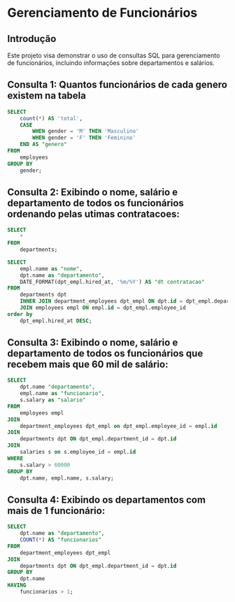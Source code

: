 # Gerenciamento de Funcionários

## Introdução

Este projeto visa demonstrar o uso de consultas SQL para gerenciamento de funcionários, incluindo informações sobre departamentos e salários.

## Consulta 1: Quantos funcionários de cada genero existem na tabela
```sql
SELECT
    count(*) AS 'total',
    CASE
        WHEN gender = 'M' THEN 'Masculino'
        WHEN gender = 'F' THEN 'Feminino'
    END AS "genero"
FROM
    employees
GROUP BY
    gender;
```

## Consulta 2: Exibindo o nome, salário e departamento de todos os funcionários ordenando pelas utimas contratacoes:
```sql
SELECT
    *
FROM
    departments;

SELECT
    empl.name as "nome",
    dpt.name as "departamento",
    DATE_FORMAT(dpt_empl.hired_at, '%m/%Y') AS "dt contratacao"
FROM
    departments dpt
    INNER JOIN department_employees dpt_empl ON dpt.id = dpt_empl.department_id
    JOIN employees empl ON empl.id = dpt_empl.employee_id
order by
    dpt_empl.hired_at DESC;
```

## Consulta 3: Exibindo o nome, salário e departamento de todos os funcionários que recebem mais que 60 mil de salário:

```sql
SELECT
    dpt.name "departamento",
    empl.name as "funcionario",
    s.salary as "salario"
FROM
    employees empl
JOIN 
	department_employees dpt_empl on dpt_empl.employee_id = empl.id
JOIN
    departments dpt ON dpt_empl.department_id = dpt.id
JOIN 
	salaries s on s.employee_id = empl.id
WHERE
    s.salary > 60000
GROUP BY
    dpt.name, empl.name, s.salary;
```

## Consulta 4: Exibindo os departamentos com mais de 1 funcionário:
```sql
SELECT
    dpt.name as "departamento",
    COUNT(*) AS "funcionarios"
FROM
    department_employees dpt_empl
JOIN
    departments dpt ON dpt_empl.department_id = dpt.id
GROUP BY
    dpt.name
HAVING
    funcionarios > 1;
```
